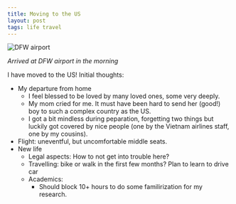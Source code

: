```yaml
---
title: Moving to the US
layout: post
tags: life travel
---
```


![DFW airport](/assets/DFW.jpeg)

*Arrived at DFW airport in the morning*

I have moved to the US! Initial thoughts:
- My departure from home
  - I feel blessed to be loved by many loved ones, some very deeply.
  - My mom cried for me. It must have been hard to send her (good!) boy to such a complex country as the US.
  - I got a bit mindless during peparation, forgetting two things but luckily got covered by nice people (one by the Vietnam airlines staff, one by my cousins).
- Flight: uneventful, but uncomfortable middle seats.
- New life
  - Legal aspects: How to not get into trouble here?
  - Travelling: bike or walk in the first few months? Plan to learn to drive car
  - Academics:
    - Should block 10+ hours to do some familirization for my research.
